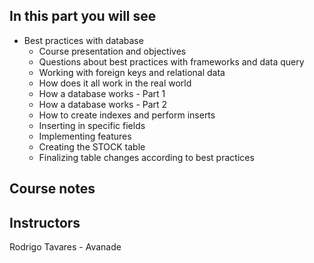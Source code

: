 ## In this part you will see

- Best practices with database
    - Course presentation and objectives
    - Questions about best practices with frameworks and data query
    - Working with foreign keys and relational data
    - How does it all work in the real world
    - How a database works - Part 1
    - How a database works - Part 2
    - How to create indexes and perform inserts
    - Inserting in specific fields
    - Implementing features
    - Creating the STOCK table
    - Finalizing table changes according to best practices

## Course notes

## Instructors
Rodrigo Tavares - Avanade
